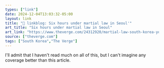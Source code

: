 ```yaml
---
types: ["link"]
date: 2024-12-04T13:03:32-05:00
layout: link
title: "🔗 linkblog: Six hours under martial law in Seoul'"
art_title: "Six hours under martial law in Seoul"
art_link: "https://www.theverge.com/24312920/martial-law-south-korea-yoon-suk-yeol-protest-dispatch"
source: ["theverge.com"]
tags: ["South Korea","The Verge"]
---
```

I'll admit that I haven't read much on all of this, but I can't imagine any coverage better than this article.
